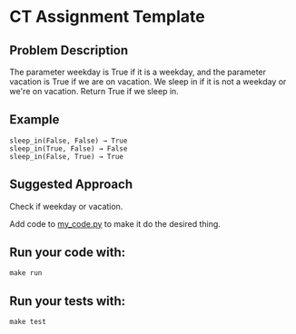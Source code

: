 # CT Assignment Template 

## Problem Description
The parameter weekday is True if it is a weekday, and the parameter vacation is True if we are on vacation. 
We sleep in if it is not a weekday or we're on vacation. Return True if we sleep in.

## Example
```
sleep_in(False, False) → True
sleep_in(True, False) → False
sleep_in(False, True) → True
```

## Suggested Approach
Check if weekday or vacation.

Add code to [my_code.py](./my_code.py) to make it do the desired thing.

## Run your code with:
```shell script
make run
```

## Run your tests with:
```shell script
make test
```
